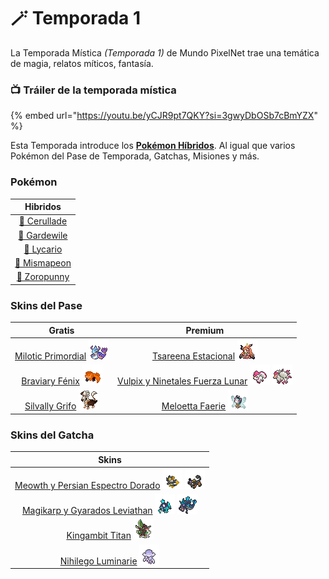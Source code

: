 # 🪄 Temporada 1

La Temporada Mística _(Temporada 1)_ de Mundo PixelNet trae una temática de magia, relatos míticos, fantasía.

### 📺 Tráiler de la temporada mística

{% embed url="https://youtu.be/yCJR9pt7QKY?si=3gwyDbOSb7cBmYZX" %}

Esta Temporada introduce los [**Pokémon Híbridos**](../../funciones/hibridos.md). Al igual que varios Pokémon del Pase de Temporada, Gatchas, Misiones y más.

### Pokémon

| Hibridos |
| :------: |
| [🧬 Cerullade](hibrido-cerullade.md) |
| [🧬 Gardewile](hibrido-gardewile.md) |
| [🧬 Lycario](hibrido-lycario.md) |
| [🧬 Mismapeon](hibrido-mismapeon.md) |
| [🧬 Zoropunny](hibrido-zoropunny.md) |

### Skins del Pase

  | Gratis | Premium |
  | :----: | :----: |
  | [Milotic Primordial](pase-milotic-primordial.md) ![Sprite de Milotic Primordial](../../images/pokemon/temporada-1/Primordial1-sprite.png) | [Tsareena Estacional](pase-tsareena-estacional.md) ![Sprite de Tsareena Estacional](../../images/pokemon/temporada-1/Estacional1-sprite.png) |
  | [Braviary Fénix](pase-braviary-fenix.md) ![Sprite de Braviary Fénix](../../images/pokemon/temporada-1/Fenix-sprite.png) | [Vulpix y Ninetales Fuerza Lunar](pase-vulpix-ninetales-espiritu-lunar.md) ![Sprite de Vulpix Espiritu Lunar](../../images/pokemon/temporada-1/EspirituLunar1-sprite.png) ![Sprite de Ninetales Espiritu Lunar](../../images/pokemon/temporada-1/EspirituLunar2-sprite.png) |
  |[Silvally Grifo](pase-silvally-grifo.md) ![Sprite de Silvally Grifo](../../images/pokemon/temporada-1/Griffin-sprite.png)|[Meloetta Faerie](pase-meloetta-faerie.md) ![Sprite de Meloetta Faerie](../../images/pokemon/temporada-1/Faerie1-sprite.png)|

### Skins del Gatcha

| Skins |
| :---: |
| [Meowth y Persian Espectro Dorado](gatcha-meowth-persian-espectro-dorado) ![Sprite de Meowth Espectro Dorado](../../images/pokemon/temporada-1/espectrodorado1-sprite.png) ![Sprite de Persian Espectro Dorado](../../images/pokemon/temporada-1/espectrodorado2-sprite.png)|
| [Magikarp y Gyarados Leviathan](gatcha-magikarp-gyarados-leviathan) ![Sprite de Magikarp Leviathan](../../images/pokemon/temporada-1/leviathan1-sprite.png) ![Sprite de Gyarados Leviathan](../../images/pokemon/temporada-1/leviathan2-sprite.png)|
| [Kingambit Titan](gatcha-kingambit-titan) ![Sprite de Kingambit Titan](../../images/pokemon/temporada-1/titan-sprite.png)|
| [Nihilego Luminarie](gatcha-nihilego-luminarie) ![Sprite de Nihilego Luminarie](../../images/pokemon/temporada-1/luminarie-sprite.png)|

